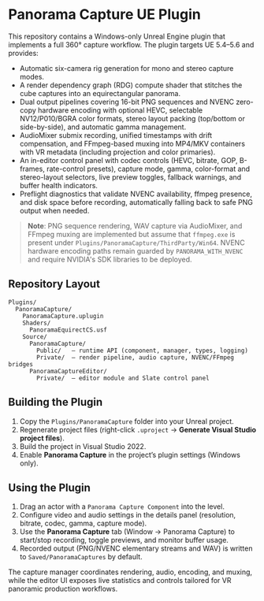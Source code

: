 # Panorama Capture UE Plugin

This repository contains a Windows-only Unreal Engine plugin that implements a full 360° capture workflow. The plugin targets UE 5.4–5.6 and provides:

- Automatic six-camera rig generation for mono and stereo capture modes.
- A render dependency graph (RDG) compute shader that stitches the cube captures into an equirectangular panorama.
- Dual output pipelines covering 16-bit PNG sequences and NVENC zero-copy hardware encoding with optional HEVC, selectable NV12/P010/BGRA color formats, stereo layout packing (top/bottom or side-by-side), and automatic gamma management.
- AudioMixer submix recording, unified timestamps with drift compensation, and FFmpeg-based muxing into MP4/MKV containers with VR metadata (including projection and color primaries).
- An in-editor control panel with codec controls (HEVC, bitrate, GOP, B-frames, rate-control presets), capture mode, gamma, color-format and stereo-layout selectors, live preview toggles, fallback warnings, and buffer health indicators.
- Preflight diagnostics that validate NVENC availability, ffmpeg presence, and disk space before recording, automatically falling back to safe PNG output when needed.

> **Note**: PNG sequence rendering, WAV capture via AudioMixer, and FFmpeg muxing are implemented but assume that `ffmpeg.exe` is present under `Plugins/PanoramaCapture/ThirdParty/Win64`. NVENC hardware encoding paths remain guarded by `PANORAMA_WITH_NVENC` and require NVIDIA's SDK libraries to be deployed.

## Repository Layout

```
Plugins/
  PanoramaCapture/
    PanoramaCapture.uplugin
    Shaders/
      PanoramaEquirectCS.usf
    Source/
      PanoramaCapture/
        Public/   – runtime API (component, manager, types, logging)
        Private/  – render pipeline, audio capture, NVENC/FFmpeg bridges
      PanoramaCaptureEditor/
        Private/  – editor module and Slate control panel
```

## Building the Plugin

1. Copy the `Plugins/PanoramaCapture` folder into your Unreal project.
2. Regenerate project files (right-click `.uproject` → **Generate Visual Studio project files**).
3. Build the project in Visual Studio 2022.
4. Enable **Panorama Capture** in the project’s plugin settings (Windows only).

## Using the Plugin

1. Drag an actor with a `Panorama Capture Component` into the level.
2. Configure video and audio settings in the details panel (resolution, bitrate, codec, gamma, capture mode).
3. Use the **Panorama Capture** tab (Window → Panorama Capture) to start/stop recording, toggle previews, and monitor buffer usage.
4. Recorded output (PNG/NVENC elementary streams and WAV) is written to `Saved/PanoramaCaptures` by default.

The capture manager coordinates rendering, audio, encoding, and muxing, while the editor UI exposes live statistics and controls tailored for VR panoramic production workflows.
